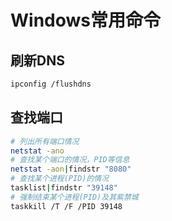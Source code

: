 # Windows常用命令

## 刷新DNS
```bash
ipconfig /flushdns
```

## 查找端口
```bash
# 列出所有端口情况
netstat -ano
# 查找某个端口的情况，PID等信息
netstat -aon|findstr "8080"
# 查找某个进程(PID)的情况
tasklist|findstr "39148"
# 强制结束某个进程(PID)及其紫禁城
taskkill /T /F /PID 39148 
```
